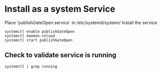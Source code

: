 # Install as a system Service
Place 'publishGateOpen.service` in /etc/systemd/system/
Install the service 
```
systemctl enable publishGateOpen
systemctl daemon-reload
systemctl start publishGateOpen
```

## Check to validate service is running
```
systemctl | grep running
```